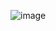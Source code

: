 ![image](https://user-images.githubusercontent.com/33406415/168962922-c2560c6f-88c9-42a1-93cb-d593c1883e20.png)
